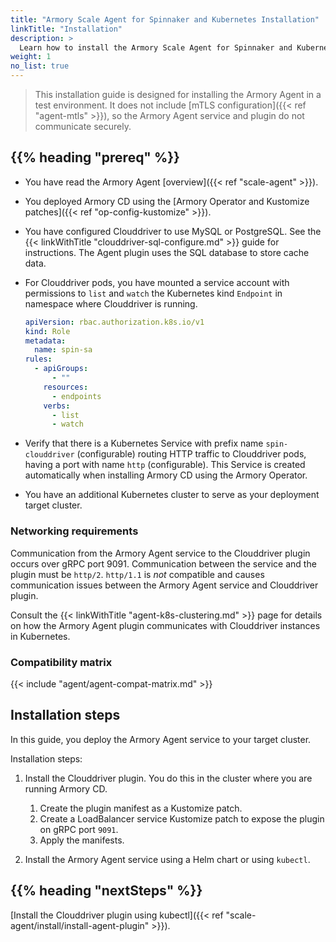 ```yaml
---
title: "Armory Scale Agent for Spinnaker and Kubernetes Installation"
linkTitle: "Installation"
description: >
  Learn how to install the Armory Scale Agent for Spinnaker and Kubernetes in your Kubernetes, Spinnaker, and Armory CD environments.
weight: 1
no_list: true
---
```


>This installation guide is designed for installing the Armory Agent in a test environment. It does not include [mTLS configuration]({{< ref "agent-mtls" >}}), so the Armory Agent service and plugin do not communicate securely.

## {{% heading "prereq" %}}

* You have read the Armory Agent [overview]({{< ref "scale-agent" >}}).
* You deployed Armory CD using the [Armory Operator and Kustomize patches]({{< ref "op-config-kustomize" >}}).
* You have configured Clouddriver to use MySQL or PostgreSQL. See the {{< linkWithTitle "clouddriver-sql-configure.md" >}} guide for instructions. The Agent plugin uses the SQL database to store cache data.
* For Clouddriver pods, you have mounted a service account with permissions to `list` and `watch` the Kubernetes kind `Endpoint` in namespace where Clouddriver is running.

   ```yaml
   apiVersion: rbac.authorization.k8s.io/v1
   kind: Role
   metadata:
     name: spin-sa
   rules:
     - apiGroups:
         - ""
       resources:
         - endpoints
       verbs:
         - list
         - watch
    ```

* Verify that there is a Kubernetes Service with prefix name `spin-clouddriver` (configurable) routing HTTP traffic to Clouddriver pods, having a port with name `http` (configurable). This Service is created automatically when installing Armory CD using the Armory Operator.

* You have an additional Kubernetes cluster to serve as your deployment target cluster.

### Networking requirements

Communication from the Armory Agent service to the Clouddriver plugin occurs over gRPC port 9091. Communication between the service and the plugin must be `http/2`. `http/1.1` is *not* compatible and causes communication issues between the Armory Agent service and Clouddriver plugin.  

Consult the {{< linkWithTitle "agent-k8s-clustering.md" >}} page for details on how the Armory Agent plugin communicates with Clouddriver instances in Kubernetes.

### Compatibility matrix

{{< include "agent/agent-compat-matrix.md" >}}

## Installation steps

In this guide, you deploy the Armory Agent service to your target cluster.

Installation steps:

1. Install the Clouddriver plugin. You do this in the cluster where you are running Armory CD.

   1. Create the plugin manifest as a Kustomize patch.
   1. Create a LoadBalancer service Kustomize patch to expose the plugin on gRPC port `9091`.
   1. Apply the manifests.

1. Install the Armory Agent service using a Helm chart or using `kubectl`.


## {{% heading "nextSteps" %}}

[Install the Clouddriver plugin using kubectl]({{< ref "scale-agent/install/install-agent-plugin" >}}).
</br>
</br>